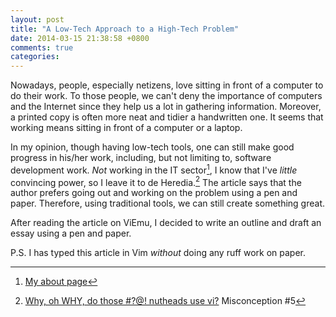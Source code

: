 ```yaml
---
layout: post
title: "A Low-Tech Approach to a High-Tech Problem"
date: 2014-03-15 21:38:58 +0800
comments: true
categories: 
---
```


Nowadays, people, especially netizens, love sitting in front of a
computer to do their work.  To those people, we can't deny the
importance of computers and the Internet since they help us a lot in
gathering information.  Moreover, a printed copy is often more neat
and tidier a handwritten one.  It seems that working means sitting in
front of a computer or a laptop.

In my opinion, though having low-tech tools, one can still make good
progress in his/her work, including, but not limiting to, software
development work.  *Not* working in the IT sector[^1], I know that
I've *little* convincing power, so I leave it to de Heredia.[^2]  The
article says that the author prefers going out and working on the
problem using a pen and paper.  Therefore, using traditional tools, we
can still create something great.

After reading the article on ViEmu, I decided to write an outline and
draft an essay using a pen and paper.

P.S. I has typed this article in Vim *without* doing any ruff work on
paper.

[^1]: [My about page](http://vincenttam.github.io/about/)
[^2]: [Why, oh WHY, do those #?@! nutheads use vi?](http://www.viemu.com/a-why-vi-vim.html) Misconception #5

<!-- vim:set tw=70:wrap: -->
